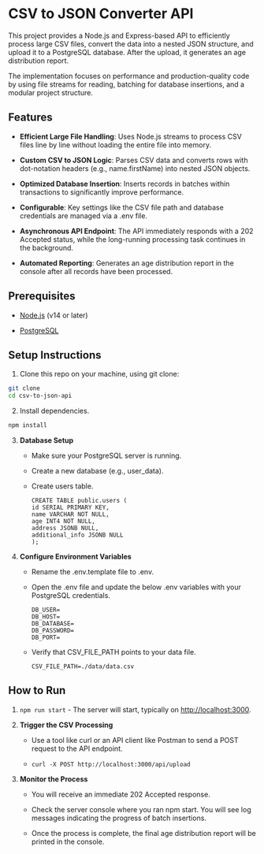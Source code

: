 CSV to JSON Converter API
=========================

This project provides a Node.js and Express-based API to efficiently process large CSV files, convert the data into a nested JSON structure, and upload it to a PostgreSQL database. After the upload, it generates an age distribution report.

The implementation focuses on performance and production-quality code by using file streams for reading, batching for database insertions, and a modular project structure.

Features
--------

* **Efficient Large File Handling**: Uses Node.js streams to process CSV files line by line without loading the entire file into memory.

* **Custom CSV to JSON Logic**: Parses CSV data and converts rows with dot-notation headers (e.g., name.firstName) into nested JSON objects.

* **Optimized Database Insertion**: Inserts records in batches within transactions to significantly improve performance.

* **Configurable**: Key settings like the CSV file path and database credentials are managed via a .env file.

* **Asynchronous API Endpoint**: The API immediately responds with a 202 Accepted status, while the long-running processing task continues in the background.

* **Automated Reporting**: Generates an age distribution report in the console after all records have been processed.

Prerequisites
-------------

* [Node.js](https://nodejs.org/) (v14 or later)

* [PostgreSQL](https://www.postgresql.org/)

Setup Instructions
------------------

1. Clone this repo on your machine, using git clone:

```bash
git clone 
cd csv-to-json-api
```

2. Install dependencies.

```bash
npm install
```

3. **Database Setup**

    * Make sure your PostgreSQL server is running.

    * Create a new database (e.g., user\_data).

    * Create users table.

      ```
      CREATE TABLE public.users (
      id SERIAL PRIMARY KEY,
      name VARCHAR NOT NULL,
      age INT4 NOT NULL,
      address JSONB NULL,
      additional_info JSONB NULL
      );
      ```

4. **Configure Environment Variables**

    * Rename the .env.template file to .env.

    * Open the .env file and update the below .env variables with your PostgreSQL credentials.

        ```
        DB_USER=        
        DB_HOST=    
        DB_DATABASE=    
        DB_PASSWORD=    
        DB_PORT=    
        ```

    * Verify that CSV\_FILE\_PATH points to your data file.

        ```
        CSV_FILE_PATH=./data/data.csv
        ```

How to Run
----------

1. `npm run start` - The server will start, typically on <http://localhost:3000>.

2. **Trigger the CSV Processing**

    * Use a tool like curl or an API client like Postman to send a POST request to the API endpoint.

    * `curl -X POST http://localhost:3000/api/upload`

3. **Monitor the Process**

    * You will receive an immediate 202 Accepted response.

    * Check the server console where you ran npm start. You will see log messages indicating the progress of batch insertions.

    * Once the process is complete, the final age distribution report will be printed in the console.
